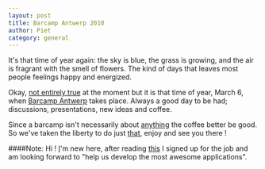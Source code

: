 ```yaml
---
layout: post
title: Barcamp Antwerp 2010
author: Piet
category: general
---
```

It's that time of year again: the sky is blue, the grass is growing, and the air is fragrant with the smell of flowers. The kind of days that leaves most people feelings happy and energized.

Okay, [not entirely true](http://search.twitter.com/search?q=sneeuw) at the moment but it is that time of year, March 6, when [Barcamp Antwerp](http://www.barcampantwerpen.org/) takes place. Always a good day to be had; discussions, presentations, new ideas and coffee.

Since a barcamp isn't necessarily about [anything](http://www.barcampantwerpen.org/index.php/what-the-fck-is-een-barcamp#more102) the coffee better be good. So we've taken the liberty to do just [that](http://www.barcampantwerpen.org/index.php/10to1), enjoy and see you there !

####Note:
Hi ! [I](http://twitter.com/junkiesxl)'m new here, after reading [this](http://blog.10to1.be/general/2009/11/26/ruby-on-rails-developer/) I signed up for the job and am looking forward to "help us develop the most awesome applications".










